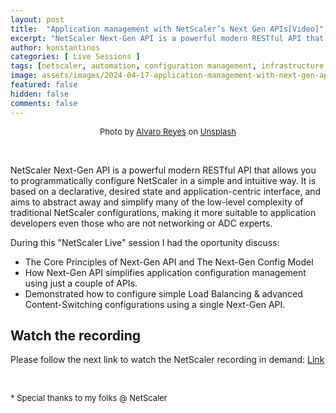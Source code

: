 ```yaml
---
layout: post
title:  "Application management with NetScaler’s Next Gen APIs[Video]"
excerpt: "NetScaler Next-Gen API is a powerful modern RESTful API that allows you to programmatically configure NetScaler in a simple and intuitive way. It is based on a declarative, desired state and application-centric interface, and aims to abstract away and simplify many of the low-level complexity of traditional NetScaler configurations, making it more suitable to application developers even those who are not networking or ADC experts."
author: konstantinos
categories: [ Live Sessions ]
tags: [netscaler, automation, configuration management, infrastructure as code, apis]
image: assets/images/2024-04-17-application-management-with-next-gen-apis.jpg
featured: false
hidden: false
comments: false
---
```


<div style="text-align: center; font-size: small;">Photo by <a href="https://unsplash.com/@alvarordesign?utm_content=creditCopyText&utm_medium=referral&utm_source=unsplash">Alvaro Reyes</a> on <a href="https://unsplash.com/photos/person-writing-on-white-paper-KxVlKiqQObU?utm_content=creditCopyText&utm_medium=referral&utm_source=unsplash">Unsplash</a></div>

&nbsp;  

NetScaler Next-Gen API is a powerful modern RESTful API that allows you to programmatically configure NetScaler in a simple and intuitive way. It is based on a declarative, desired state and application-centric interface, and aims to abstract away and simplify many of the low-level complexity of traditional NetScaler configurations, making it more suitable to application developers even those who are not networking or ADC experts.

During this "NetScaler Live" session I had the oportunity discuss: 

- The Core Principles of Next-Gen API and The Next-Gen Config Model
- How Next-Gen API simplifies application configuration management using just a couple of APIs.
- Demonstrated how to configure simple Load Balancing & advanced Content-Switching configurations using a single Next-Gen API.

## Watch the recording

Please follow the next link to watch the NetScaler recording in demand: <a target="_blank" href="https://community.citrix.com/events/event/63-application-management-with-netscaler%E2%80%99s-next-gen-apis/">Link</a> 

&nbsp;  

<div style="font-size: small;">* Special thanks to my folks @ NetScaler</div>

&nbsp;  